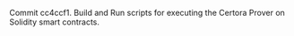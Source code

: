 Commit cc4ccf1.                    Build and Run scripts for executing the Certora Prover on Solidity smart contracts.